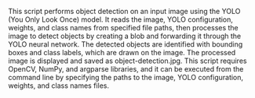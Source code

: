 This script performs object detection on an input image using the YOLO (You Only Look Once) model. It reads the image, YOLO configuration, weights, and class names from specified file paths, then processes the image to detect objects by creating a blob and forwarding it through the YOLO neural network. The detected objects are identified with bounding boxes and class labels, which are drawn on the image. The processed image is displayed and saved as object-detection.jpg. This script requires OpenCV, NumPy, and argparse libraries, and it can be executed from the command line by specifying the paths to the image, YOLO configuration, weights, and class names files.
